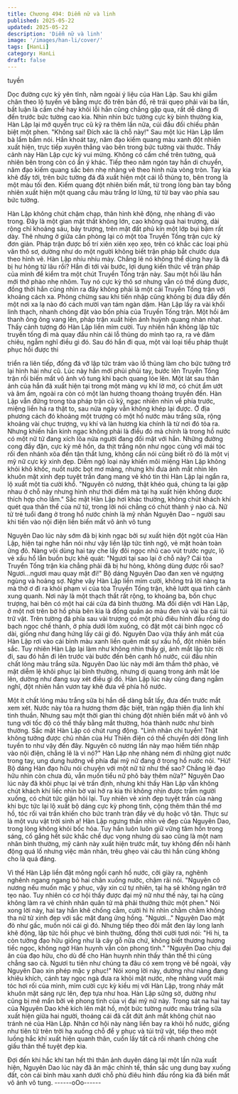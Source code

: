 ```yaml
---
title: Chương 494: Diễm nữ và linh
published: 2025-05-22
updated: 2025-05-22
description: 'Diễm nữ và linh'
image: '/images/han-li/cover/'
tags: [HanLi]
category: HanLi
draft: false
---
```


tuyền

Dọc đường cực kỳ yên tĩnh, nằm ngoài ý liệu của Hàn Lập.
Sau khi giẫm chân theo lộ tuyến vẽ bằng mực đỏ trên bản đồ, rẽ
trái quẹo phải vài ba lần, bất luận là cấm chế hay khôi lỗi hắn
cũng chẳng gặp qua, rất dễ dàng đi đến trước bức tường cao kia.
Nhìn nhìn bức tường cực kỳ bình thường kia, Hàn Lập lại mở
quyển trục cũ kỹ ra thêm lần nữa, cúi đầu đối chiếu phân biệt một
phen.
"Không sai! Đích xác là chỗ này!" Sau một lúc Hàn Lập lẩm bà
lẩm bẩm nói.
Hắn khoát tay, năm đạo kiếm quang màu xanh đột nhiên xuất
hiện, trực tiếp xuyên thẳng vào bên trong bức tường vài thước.
Thấy cảnh này Hàn Lập cực kỳ vui mừng.
Không có cấm chế trên tường, quả nhiên bên trong còn có ẩn ý
khác.
Tiếp theo năm ngón tay hắn di chuyển, năm đạo kiếm quang sắc
bén nhẹ nhàng vẽ theo hình nửa vòng tròn.
Tay kia khẽ đẩy tới, trên bức tường đá đã xuất hiện một cái lỗ
thủng to, bên trong là một màu tối đen.
Kiếm quang đột nhiên biến mất, từ trong lòng bàn tay bỗng nhiên
xuất hiện một quang cầu màu trắng lơ lửng, từ từ bay vào phía
sau bức tường.

Hàn Lập không chút chậm chạp, thân hình khẽ động, nhẹ nhàng
đi vào trong.
Đây là một gian mật thất không lớn, cao không quá hai trượng,
dài rộng chỉ khoảng sáu, bảy trượng, trên mặt đất phủ kín một lớp
bụi bặm rất dày.
Thê nhưng ở giữa căn phòng lại có một tòa Truyền Tống trận cực
kỳ đơn giản.
Pháp trận được bố trí xiên xiên xẹo xẹo, trên có khắc các loại phù
văn thô sơ, dường như do một người không biết trận pháp bắt
chước dựa theo hình vẽ.
Hàn Lập nhíu nhíu mày.
Chẳng lẽ nó không thể dùng hay là đã bị hư hỏng từ lâu rồi?
Hắn đi tới vài bước, lợi dụng kiến thức về trận pháp của mình để
kiểm tra một chút Truyền Tống trận này.
Sau một hồi lâu hắn mới thở phào nhẹ nhõm.
Tuy nó cực kỳ thô sơ nhưng vẫn có thể dùng được, đồng thời hắn
cũng nhìn ra đây không phải là một cái Truyền Tống trận với
khoảng cách xa. Phỏng chừng sau khi tiến nhập cũng không bị
đưa đẩy đến một nơi xa lạ nào đó cách mười vạn tám ngàn dặm.
Hàn Lập lấy ra vài khối linh thạch, nhanh chóng đặt vào bốn phía
của Truyền Tống trận.
Một hồi âm thanh ông ông vang lên, pháp trận xuất hiện ánh
huỳnh quang nhàn nhạt.
Thấy cảnh tượng đó Hàn Lập liền mỉm cười.
Tuy nhiên hắn không lập tức truyền tống đi mà quay đầu nhìn cái
lỗ thủng do mình tạo ra, ra vẻ đăm chiêu, ngẫm nghĩ điều gì đó.
Sau đó hắn đi qua, một vài loại tiểu pháp thuật phục hồi được thi

triển ra liên tiếp, đống đá vỡ lập tức trám vào lỗ thủng làm cho
bức tường trở lại hình hài như cũ.
Lúc này hắn mới phủi phủi tay, bước lên Truyền Tống trận rồi biến
mất vô ảnh vô tung khi bạch quang lóe lên.
Một lát sau thân ảnh của hắn đã xuất hiện tại trong một mảng vụ
khí lờ mờ, có chút ẩm ướt và âm ấm, ngoài ra còn có một làn
hương thoang thoảng truyền đến.
Hàn Lập vẫn đứng trong tòa pháp trận cũ kỹ, ngạc nhiên nhìn về
phía trước, miệng liền há ra thật to, sau nửa ngày vẫn không
khép lại được.
Ở địa phương cách đó khoảng một trượng có một hồ nước màu
trắng sữa, rộng khoảng vài chục trượng, vụ khí và làn hương kia
chính là từ nơi đó tỏa ra.
Nhưng khiến hắn kinh ngạc không phải là điều đó mà chính là
trong hồ nước có một nữ tử đang xích lõa nửa người đang đối
mặt với hắn.
Những đường cong đầy đặn, cực kỳ mê hồn, da thịt trắng nõn
như ngọc cùng với mái tóc rối đen nhánh xõa đến tận thắt lưng,
không cần nói cũng biết rõ đó là một vị mỹ nữ cực kỳ xinh đẹp.
Diễm ngộ loại này khiến môi miệng Hàn Lập không khỏi khô khốc,
nuốt nước bọt mơ màng, nhưng khi đưa ánh mắt nhìn lên khuôn
mặt xinh đẹp tuyệt trần đang mang vẻ khó tin thì Hàn Lập lại ngẩn
ra, lộ xuất một tia cười khổ.
"Nguyên cô nương, thật khéo quá, chúng ta lại gặp nhau ở chỗ
này nhưng hình như thời điểm mà tại hạ xuất hiện không được
thích hợp cho lắm." Sắc mặt Hàn Lập hơi khác thường, không
chút khách khí quét qua thân thể của nữ tử, trong lời nói chẳng có
chút thành ý nào cả.
Nữ tử trẻ tuổi đang ở trong hồ nước chính là mỹ nhân Nguyên
Dao – người sau khi tiến vào nội điện liền biến mất vô ảnh vô
tung

Nguyên Dao lúc này sớm đã bị kinh ngạc bởi sự xuất hiện đột
ngột của Hàn Lập, hiện tại nghe hắn nói như vậy liền lập tức tỉnh
ngộ, vẻ mặt hoàn toàn ửng đỏ.
Nàng vội dùng hai tay che lấy đôi ngọc nhũ cao vút trước ngực, lộ
vẻ xấu hổ lẫn buồn bực khẽ quát:
"Ngươi tại sao lại ở chỗ này? Cái tòa Truyền Tống trận kia chẳng
phải đã bị hư hỏng, không dùng được rồi sao? Ngươi…ngươi mau
quay mặt đi!" Bộ dáng Nguyên Dao đan xen vẻ ngượng ngùng và
hoảng sợ.
Nghe vây Hàn Lập liền mỉm cười, không trả lời nàng ta mà thờ ơ
đi ra khỏi phạm vi của tòa Truyền Tống trận, khẽ lướt qua tình
cảnh xung quanh.
Nơi này là một thạch thất rất rộng, to khoảng ba, bốn chục
trượng, hai bên có một hai cái cửa đá bình thường.
Mà đối diện với Hàn Lập, ở một nơi trên bờ hồ phía bên kia là
đống quần áo màu đen và vài ba cái túi trữ vật.
Trên tường đá phía sau vài trượng có một phù điêu hình đầu rồng
do bạch ngọc chế thành, ở phía dưới lõm xuống, có đặt một cái
bình ngọc cổ dài, giống như đang hứng lấy cái gì đó.
Nguyên Dao vừa thấy ánh mắt của Hàn Lập rơi vào cái bình màu
xanh liền quên mất sự xấu hổ, đột nhiên biến sắc.
Tuy nhiên Hàn Lập lại làm như không nhìn thấy gì, ánh mắt lập
tức rời đi, sau đó hắn đi lên trước vài bước đến bên cạnh hồ
nước, cúi đầu nhìn chất lỏng màu trắng sữa.
Nguyên Dao lúc này mới âm thầm thở phào, vẻ mặt diễm lệ khôi
phục lại bình thường, nhưng dị quang trong ánh mắt lóe lên,
dường như đang suy xét điều gì đó.
Hàn Lập lúc này cũng đang ngẫm nghĩ, đột nhiên hắn vươn tay
khẽ đưa về phía hồ nước.

Một ít chất lỏng màu trắng sữa bị hắn dễ dàng bắt lấy, đưa đến
trước mắt xem xét.
Nước này tỏa ra hương thơm đặc biệt, tràn ngập thiên địa linh khí
tinh thuần. Nhưng sau một thời gian thì chúng đột nhiên biến mất
vô ảnh vô tung với tốc độ có thể thấy bằng mắt thường, hóa
thành nước như bình thường.
Sắc mặt Hàn Lập có chút rung động.
"Linh nhãn chi tuyền! Thật không tưởng được chủ nhân của Hư
Thiên điện có thể chuyển dời dòng linh tuyền to như vậy đến đây.
Nguyên cô nương lần này mạo hiểm tiến nhập vào nội điện,
chẳng lẽ là vì nó?" Hàn Lập nhẹ nhàng ném đi những giọt nước
trong tay, ung dung hướng về phía đại mỹ nữ đang ở trong hồ
nước nói.
"Hừ! Bộ dáng Hàn đạo hữu nói chuyện với một nữ tử như thế
sao? Chẳng lẽ đạo hữu nhìn còn chưa đủ, vẫn muốn tiểu nữ phô
bày thêm nữa?" Nguyên Dao lúc này đã khôi phục lại vẻ trấn định,
nhưng khi thấy Hàn Lập vẫn không chút khách khí liếc nhìn bờ vai
hở ra kia thì không nhịn được trầm người xuống, có chút tức giận
hỏi lại.
Tuy nhiên vẻ xinh đẹp tuyệt trần của nàng khi bực tức lại lộ xuất
bộ dáng cực kỳ phong tình, cộng thêm thân thể mơ hồ, tóc rối vai
trần khiến cho bức tranh tràn đầy vẻ dụ hoặc vô tận.
Thực sư là một vưu vật trời sinh a!
Hàn Lập ngưng thần nhìn vẻ đẹp của Nguyên Dao, trong lòng
không khỏi bốc hỏa.
Tuy hắn luôn luôn giữ vững tâm hồn trong sáng, cố gắng hết sức
khắc chế dục vọng nhưng dù sao cũng là một nam nhân bình
thường, mỹ cảnh này xuất hiện trước mắt, tuy không đến nỗi
hành động quá lố nhưng việc mãn nhãn, trêu ghẹo vài câu thì hắn
cũng không cho là quá đáng.

Vì thế Hàn Lập liền đặt mông ngồi cạnh hồ nước, cởi giày ra,
nghênh nghênh ngang ngang bỏ hai chân xuống nước, chậm rãi
nói.
"Nguyên cô nương nếu muốn mặc y phục, vậy xin cứ tự nhiên, tại
hạ sẽ không ngăn trở tẹo nào. Tuy nhiên có cơ hội thấy được đại
mỹ nữ như thế này, tại hạ cũng không làm ra vẻ chính nhân quân
tử mà phải thưởng thức một phen." Nói xong lời này, hai tay hắn
khẽ chống cằm, cười hì hì nhìn chằm chằm không tha nữ tử xinh
đẹp với sắc mặt đang ửng hồng.
"Ngươi…" Nguyên Dao mặt đỏ như gấc, muốn nói cái gì đó.
Nhưng tiếp theo đôi mắt đen láy long lanh khẽ động, lập tức hồi
phục vẻ bình thường, đồng thời cười tươi nói:
"Hi hi, ta còn tưởng đạo hữu giống như là cây gỗ nữa chứ, không
biết thương hương tiếc ngọc, không ngờ Hàn huynh vẫn còn
phong tình."
"Nguyên Dao chịu đại ân của đạo hữu, cho dù để cho Hàn huynh
nhìn thấy thân thể thì cũng chẳng sao cả. Ngươi tu tiên như
chúng ta đâu có xem trọng vẻ bề ngoài, vậy Nguyên Dao xin phép
mặc y phục!" Nói xong lời này, dường như nàng đang khiêu
khích, cánh tay ngọc ngà đưa ra khỏi mặt nước, nhẹ nhàng vuốt
mái tóc hơi rối của mình, mỉm cười cực kỳ kiều mị với Hàn Lập,
trong nháy mắt khuôn mặt sáng rực lên, đẹp tựa như hoa.
Hàn Lập sững sờ, dường như cũng bị mê mẩn bởi vẻ phong tình
của vị đại mỹ nữ này.
Trong sát na hai tay của Nguyên Dao khẽ kích lên mặt hồ, một
bức tường nước màu trắng sữa xuất hiện giữa hai người, thoáng
cái đã cắt đứt ánh mắt không chút nào tránh né của Hàn Lập.
Nhân cơ hội này nàng liền bay ra khỏi hồ nước, giống như tiên tử
trên trời hạ xuống chỗ để y phục và túi trữ vật, tiếp theo một luồng
hắc khí xuất hiện quanh thân, cuốn lấy tất cả rồi nhanh chóng che
giấu thân thể tuyệt đẹp kia.

Đợi đến khi hắc khí tan hết thì thân ảnh duyên dáng lại một lần
nữa xuất hiện, Nguyên Dao lúc này đã ăn mặc chỉnh tề, thần sắc
ung dung bay xuống đất, còn cái bình màu xanh dưới chỗ phù
điêu hình đầu rồng kia đã biến mất vô ảnh vô tung.
------oOo------

